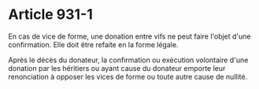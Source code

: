 # Article 931-1

En cas de vice de forme, une donation entre vifs ne peut faire l'objet d'une confirmation. Elle doit être refaite en la forme légale.

Après le décès du donateur, la confirmation ou exécution volontaire d'une donation par les héritiers ou ayant cause du donateur emporte leur renonciation à opposer les vices de forme ou toute autre cause de nullité.
